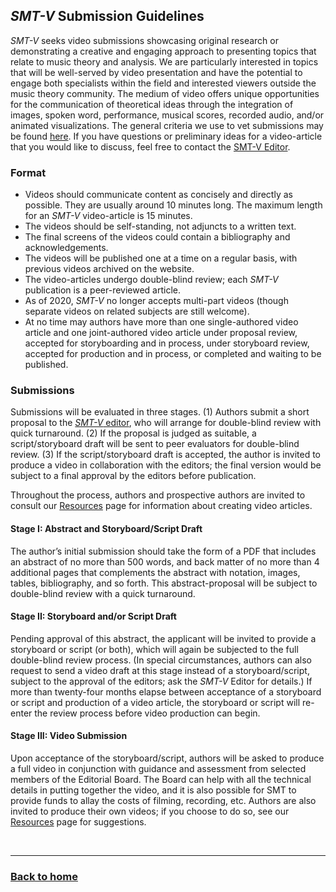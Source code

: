 ## _SMT-V_ Submission Guidelines

_SMT-V_ seeks video submissions showcasing original research or demonstrating a creative and engaging approach to presenting topics that relate to music theory and analysis. We are particularly interested in topics that will be well-served by video presentation and have the potential to engage both specialists within the field and interested viewers outside the music theory community. The medium of video offers unique opportunities for the communication of theoretical ideas through the integration of images, spoken word, performance, musical scores, recorded audio, and/or animated visualizations. The general criteria we use to vet submissions may be found [here](criteria.pdf). If you have questions or preliminary ideas for a video-article that you would like to discuss, feel free to contact the [SMT-V Editor](mailto:SMT-V-editor@societymusictheory.org).

### Format 
- Videos should communicate content as concisely and directly as possible. They are usually around 10 minutes long. The maximum length for an _SMT-V_ video-article is 15 minutes.
- The videos should be self-standing, not adjuncts to a written text.
- The final screens of the videos could contain a bibliography and acknowledgements.
- The videos will be published one at a time on a regular basis, with previous videos archived on the website.
- The video-articles undergo double-blind review; each _SMT-V_ publication is a peer-reviewed article.
- As of 2020, _SMT-V_ no longer accepts multi-part videos (though separate videos on related subjects are still welcome).
- At no time may authors have more than one single-authored video article and one joint-authored video article under proposal review, accepted for storyboarding and in process, under storyboard review, accepted for production and in process, or completed and waiting to be published.

### Submissions
Submissions will be evaluated in three stages. (1) Authors submit a short proposal to the [_SMT-V_ editor](mailto:SMT-V-editor@societymusictheory.org), who will arrange for double-blind review with quick turnaround. (2) If the proposal is judged as suitable, a script/storyboard draft will be sent to peer evaluators for double-blind review. (3) If the script/storyboard draft is accepted, the author is invited to produce a video in collaboration with the editors; the final version would be subject to a final approval by the editors before publication.

Throughout the process, authors and prospective authors are invited to consult our [Resources](resources.md) page for information about creating video articles.

#### Stage I: Abstract and Storyboard/Script Draft
The author’s initial submission should take the form of a PDF that includes an abstract of no more than 500 words, and back matter of no more than 4 additional pages that complements the abstract with notation, images, tables, bibliography, and so forth. This abstract-proposal will be subject to double-blind review with a quick turnaround. 

#### Stage II: Storyboard and/or Script Draft
Pending approval of this abstract, the applicant will be invited to provide a storyboard or script (or both), which will again be subjected to the full double-blind review process. (In special circumstances, authors can also request to send a video draft at this stage instead of a storyboard/script, subject to the approval of the editors; ask the _SMT-V_ Editor for details.) If more than twenty-four months elapse between acceptance of a storyboard or script and production of a video article, the storyboard or script will re-enter the review process before video production can begin.

#### Stage III: Video Submission
Upon acceptance of the storyboard/script, authors will be asked to produce a full video in conjunction with guidance and assessment from selected members of the Editorial Board. The Board can help with all the technical details in putting together the video, and it is also possible for SMT to provide funds to allay the costs of filming, recording, etc. Authors are also invited to produce their own videos; if you choose to do so, see our [Resources](resources.md) page for suggestions.

<p>&nbsp;</p>
<hr>

<h3><a href="{{ "/" | relative_url }}">Back to home</a></h3>

